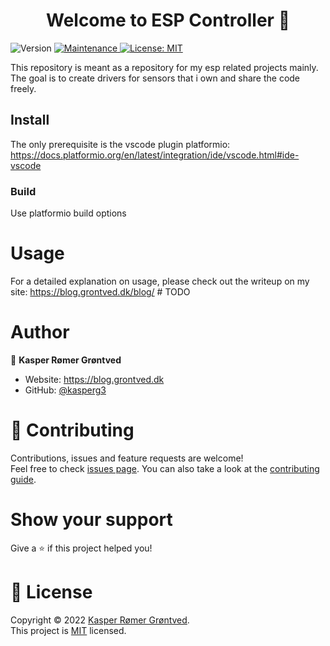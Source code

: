 <h1 align="center">Welcome to ESP Controller 👋</h1>
<p>
  <img alt="Version" src="https://img.shields.io/badge/version-0.0.1-blue.svg?cacheSeconds=2592000" />
  <a href="https://github.com/kefranabg/readme-md-generator/graphs/commit-activity" target="_blank">
    <img alt="Maintenance" src="https://img.shields.io/badge/Maintained%3F-yes-green.svg" />
  </a>
  <a href="https://github.com/kasperg3/swarm-simulator/blob/79fbc5c29036169ec56d4c07bd64e2df01b3bf38/LICENCE" target="_blank">
    <img alt="License: MIT" src="https://img.shields.io/github/license/kasperg3/swarm-simulator" />
  </a>
  <!-- <a href=" " target="_blank">
    <img alt="Build" src="https://github.com/kasperg3/swarm-simulator/actions/workflows/build.yml/badge.svg" />
  </a>
   -->
</p>

This repository is meant as a repository for my esp related projects mainly. 
The goal is to create drivers for sensors that i own and share the code freely. 

## Install
The only prerequisite is the vscode plugin platformio: 
https://docs.platformio.org/en/latest/integration/ide/vscode.html#ide-vscode
### Build
Use platformio build options

# Usage
For a detailed explanation on usage, please check out the writeup on my site: https://blog.grontved.dk/blog/ # TODO 

# Author

👤 **Kasper Rømer Grøntved**

* Website: https://blog.grontved.dk
* GitHub: [@kasperg3](https://github.com/kasperg3)

# 🤝 Contributing

Contributions, issues and feature requests are welcome!<br />Feel free to check [issues page](https://github.com/kasperg3/swarm-simulator/issues). You can also take a look at the [contributing guide](https://github.com/kasperg3/esp-controller/blob/main/CONTRIBUTING.md).

# Show your support

Give a ⭐️ if this project helped you!

# 📝 License

Copyright © 2022 [Kasper Rømer Grøntved](https://github.com/kasperg3).<br />
This project is [MIT](https://github.com/kasperg3/swarm-simulator/blob/main/LICENCE) licensed.